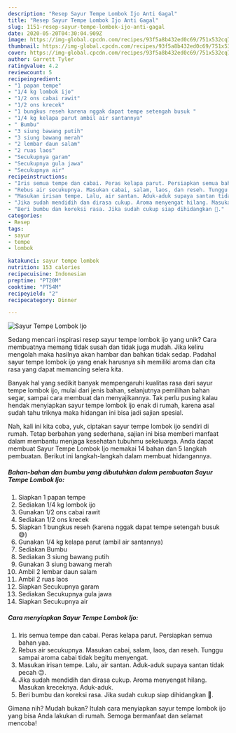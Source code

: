 ```yaml
---
description: "Resep Sayur Tempe Lombok Ijo Anti Gagal"
title: "Resep Sayur Tempe Lombok Ijo Anti Gagal"
slug: 1151-resep-sayur-tempe-lombok-ijo-anti-gagal
date: 2020-05-20T04:30:04.909Z
image: https://img-global.cpcdn.com/recipes/93f5a8b432ed0c69/751x532cq70/sayur-tempe-lombok-ijo-foto-resep-utama.jpg
thumbnail: https://img-global.cpcdn.com/recipes/93f5a8b432ed0c69/751x532cq70/sayur-tempe-lombok-ijo-foto-resep-utama.jpg
cover: https://img-global.cpcdn.com/recipes/93f5a8b432ed0c69/751x532cq70/sayur-tempe-lombok-ijo-foto-resep-utama.jpg
author: Garrett Tyler
ratingvalue: 4.2
reviewcount: 5
recipeingredient:
- "1 papan tempe"
- "1/4 kg lombok ijo"
- "1/2 ons cabai rawit"
- "1/2 ons krecek"
- "1 bungkus reseh karena nggak dapat tempe setengah busuk "
- "1/4 kg kelapa parut ambil air santannya"
- " Bumbu"
- "3 siung bawang putih"
- "3 siung bawang merah"
- "2 lembar daun salam"
- "2 ruas laos"
- "Secukupnya garam"
- "Secukupnya gula jawa"
- "Secukupnya air"
recipeinstructions:
- "Iris semua tempe dan cabai. Peras kelapa parut. Persiapkan semua bahan yaa."
- "Rebus air secukupnya. Masukan cabai, salam, laos, dan reseh. Tunggu sampai aroma cabai tidak begitu menyengat."
- "Masukan irisan tempe. Lalu, air santan. Aduk-aduk supaya santan tidak pecah 😉."
- "Jika sudah mendidih dan dirasa cukup. Aroma menyengat hilang. Masukan kreceknya. Aduk-aduk."
- "Beri bumbu dan koreksi rasa. Jika sudah cukup siap dihidangkan 🥰."
categories:
- Resep
tags:
- sayur
- tempe
- lombok

katakunci: sayur tempe lombok 
nutrition: 153 calories
recipecuisine: Indonesian
preptime: "PT20M"
cooktime: "PT54M"
recipeyield: "2"
recipecategory: Dinner

---
```



![Sayur Tempe Lombok Ijo](https://img-global.cpcdn.com/recipes/93f5a8b432ed0c69/751x532cq70/sayur-tempe-lombok-ijo-foto-resep-utama.jpg)

Sedang mencari inspirasi resep sayur tempe lombok ijo yang unik? Cara membuatnya memang tidak susah dan tidak juga mudah. Jika keliru mengolah maka hasilnya akan hambar dan bahkan tidak sedap. Padahal sayur tempe lombok ijo yang enak harusnya sih memiliki aroma dan cita rasa yang dapat memancing selera kita.

Banyak hal yang sedikit banyak mempengaruhi kualitas rasa dari sayur tempe lombok ijo, mulai dari jenis bahan, selanjutnya pemilihan bahan segar, sampai cara membuat dan menyajikannya. Tak perlu pusing kalau hendak menyiapkan sayur tempe lombok ijo enak di rumah, karena asal sudah tahu triknya maka hidangan ini bisa jadi sajian spesial.




Nah, kali ini kita coba, yuk, ciptakan sayur tempe lombok ijo sendiri di rumah. Tetap berbahan yang sederhana, sajian ini bisa memberi manfaat dalam membantu menjaga kesehatan tubuhmu sekeluarga. Anda dapat membuat Sayur Tempe Lombok Ijo memakai 14 bahan dan 5 langkah pembuatan. Berikut ini langkah-langkah dalam membuat hidangannya.

<!--inarticleads1-->

##### Bahan-bahan dan bumbu yang dibutuhkan dalam pembuatan Sayur Tempe Lombok Ijo:

1. Siapkan 1 papan tempe
1. Sediakan 1/4 kg lombok ijo
1. Gunakan 1/2 ons cabai rawit
1. Sediakan 1/2 ons krecek
1. Siapkan 1 bungkus reseh (karena nggak dapat tempe setengah busuk 😅)
1. Gunakan 1/4 kg kelapa parut (ambil air santannya)
1. Sediakan  Bumbu
1. Sediakan 3 siung bawang putih
1. Gunakan 3 siung bawang merah
1. Ambil 2 lembar daun salam
1. Ambil 2 ruas laos
1. Siapkan Secukupnya garam
1. Sediakan Secukupnya gula jawa
1. Siapkan Secukupnya air




<!--inarticleads2-->

##### Cara menyiapkan Sayur Tempe Lombok Ijo:

1. Iris semua tempe dan cabai. Peras kelapa parut. Persiapkan semua bahan yaa.
1. Rebus air secukupnya. Masukan cabai, salam, laos, dan reseh. Tunggu sampai aroma cabai tidak begitu menyengat.
1. Masukan irisan tempe. Lalu, air santan. Aduk-aduk supaya santan tidak pecah 😉.
1. Jika sudah mendidih dan dirasa cukup. Aroma menyengat hilang. Masukan kreceknya. Aduk-aduk.
1. Beri bumbu dan koreksi rasa. Jika sudah cukup siap dihidangkan 🥰.




Gimana nih? Mudah bukan? Itulah cara menyiapkan sayur tempe lombok ijo yang bisa Anda lakukan di rumah. Semoga bermanfaat dan selamat mencoba!
